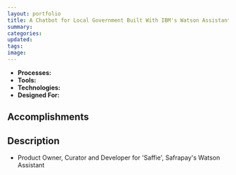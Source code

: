 ```yaml
---
layout: portfolio
title: A Chatbot for Local Government Built With IBM's Watson Assistant
summary:
categories:
updated:
tags:
image:
---
```


- **Processes:** 
- **Tools:** 
- **Technologies:** 
- **Designed For:** 

## Accomplishments

## Description

- Product Owner, Curator and Developer for 'Saffie', Safrapay's Watson Assistant
